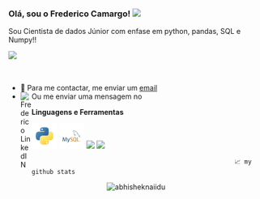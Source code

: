 ### Olá, sou o Frederico Camargo! <img src="https://media.giphy.com/media/hvRJCLFzcasrR4ia7z/giphy.gif" width="25px">
Sou Cientista de dados Júnior com enfase em python, pandas, SQL e Numpy!! 



![](https://visitor-badge.glitch.me/badge?page_id=fredac86.fredac86)

<br />
 
- 💼 Para me contactar, me enviar um [email](mailto:fred.materiais@gmail.com) 
- Ou me enviar uma mensagem no <a href="https://www.linkedin.com/in/frederico-de-andrade-camargo/">  <img align="left" alt="Frederico LinkedIN" width="22px" src="https://raw.githubusercontent.com/peterthehan/peterthehan/master/assets/linkedin.svg" />
</a>


**Linguagens e Ferramentas**  

<code><img height="50" src="https://raw.githubusercontent.com/github/explore/80688e429a7d4ef2fca1e82350fe8e3517d3494d/topics/python/python.png"></code>
<code><img height="50" src="https://raw.githubusercontent.com/github/explore/80688e429a7d4ef2fca1e82350fe8e3517d3494d/topics/mysql/mysql.png"></code>
<code><img height="50" src="https://cdn.jsdelivr.net/gh/devicons/devicon/icons/pandas/pandas-original-wordmark.svg"></code>
<code><img height="50" src="https://cdn.jsdelivr.net/gh/devicons/devicon/icons/numpy/numpy-original.svg"></code>


                                                            📈 my github stats

<p align="center"> <img src="https://github-readme-stats.vercel.app/api?username=fredac86&show_icons=true&theme=gotham" alt="abhisheknaiidu" />
